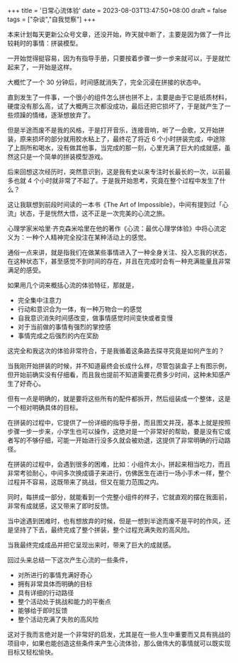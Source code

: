+++
title = '日常心流体验'
date = 2023-08-03T13:47:50+08:00
draft = false
tags = ["杂谈","自我觉察"]
+++

本来计划每天更新公众号文章，还没开始，昨天就中断了，主要是因为做了一件比较耗时的事情：拼装模型。

一开始觉得挺容易，因为有指导手册，只要按着步骤一步一步来就可以，于是就忙起来了，一开始是这样。


大概忙了一个 30 分钟后，时间感就消失了，完全沉浸在拼接的状态中。

直到发生了一件事，一个很小的组件怎么拼也拼不上，主要是由于它是纸质材料，硬度没有那么高，试了大概两三次都没成功，最后还把它损坏了，于是就产生了一些烦躁的情绪，逐渐想放弃了。

但是半途而废不是我的风格，于是打开音乐，连接音响，听了一会歌，又开始拼装，原来损坏的部分就用胶水粘上了，最终花了将近 6 个小时拼装完成，中途除了上厕所和喝水，没有做其他事，当完成的那一刻，心里充满了巨大的成就感，虽然这只是一个简单的拼装模型游戏。

后来回想这次经历时，突然意识到，这是我有史以来专注时长最长的一次，以前最多也就 4 个小时就非常了不起了。于是我开始思考，究竟在整个过程中发生了什么？

这让我联想到前段时间读的一本书《The Art of Impossible》，中间有提到过「心流」状态，于是恍然大悟，这不正是一次完美的心流之旅。

心理学家米哈里·齐克森米哈里在他的著作《心流：最优心理学体验》中将心流定义为：一种个人精神完全投注在某种活动上的感觉。

通俗一点来讲，就是指我们在做某些事情进入了一种全身关注、投入忘我的状态，在这种状态下，甚至感觉不到时间的存在，并且在完成时会有一种充满能量且非常满足的感受。

如果用几个词来概括心流的体验特征，那就是，
- 完全集中注意力
- 行动和意识合为一体，有一种万物合一的感觉
- 自我意识消失时间感改变，做事情感觉时间变快或者变慢
- 对于当前做的事情有强烈的掌控感
- 事情完成之后强烈的内在奖励


这完全和我这次的体验非常符合，于是我循着这条路去探寻究竟是如何产生的？

当我刚开始拼装的时候，并不知道最终会长成什么样，尽管包装盒子上有图示例，但开始前确实没有仔细看，而且我也提前不知道需要花费多少时间，这种未知感产生了好奇心。

但有一点是明确的，就是要将这些所有的配件都拆开，然后组装成一个整体，这是一个相对明确具体的目标。

在拼装的过程中，它提供了一份详细的指导手册，而且图文并茂，基本上就是按照步骤一步一步来，小学生也可以操作，这绝对是一个非常好的帮助，要是没有它或者写的不够仔细，可能一开始进行没多久就会被劝退，这提供了非常明确的行动路径。

在拼装的过程中，会遇到很多的困难，比如：小组件太小，拼起来相当吃力，而且非常考验耐心，中间多次换成镊子来进行，仿佛医生在进行一场小手术一样，整个过程并不容易，这既带来了挑战，但又在能力范围之内。

同时，每拼成一部分，就能看到一个完整小组件的样子，它就直观的摆在我面前，非常有成就感，这又带来了即时反馈。

当中途遇到困难时，也有想放弃的时候，但是一想到半途而废不是平时的作风，还是坚持了下去，最终完成了整个拼装，整个过程充满失败的高风险。

当我最终完成成品并把它呈现出来时，带来了巨大的成就感。



回过头来总结一下这次产生心流的一些条件，
- 对所进行的事情充满好奇心
- 拥有非常具体而明确的目标
- 具有详细的行动路径
- 整个活动处于挑战和能力的平衡点
- 能够给于即时反馈
- 整个活动充满了失败的高风险

这对于我而言绝对是一个非常好的启发，尤其是在一些人生中重要而又具有挑战的项目中，如果也能创造这些条件来产生心流体验，那么做伟大的事情就可以既实现目标又轻松愉快。 